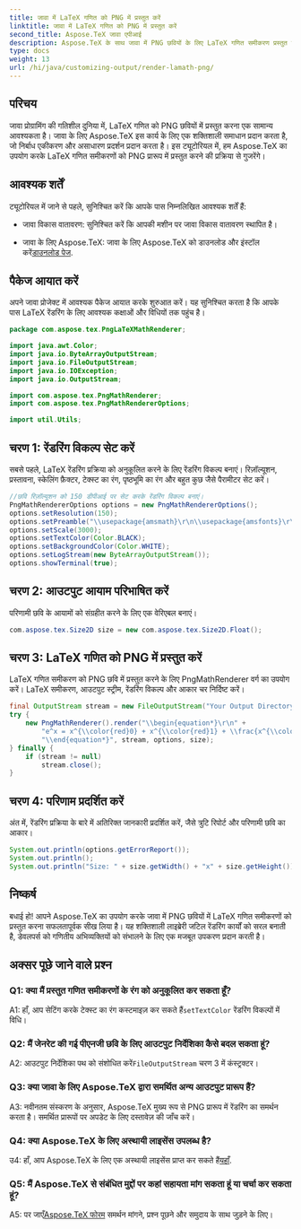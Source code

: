 ```yaml
---
title: जावा में LaTeX गणित को PNG में प्रस्तुत करें
linktitle: जावा में LaTeX गणित को PNG में प्रस्तुत करें
second_title: Aspose.TeX जावा एपीआई
description: Aspose.TeX के साथ जावा में PNG छवियों के लिए LaTeX गणित समीकरण प्रस्तुत करना सीखें। निर्बाध एकीकरण और असाधारण प्रदर्शन के लिए चरण-दर-चरण मार्गदर्शिका।
type: docs
weight: 13
url: /hi/java/customizing-output/render-lamath-png/
---
```

## परिचय

जावा प्रोग्रामिंग की गतिशील दुनिया में, LaTeX गणित को PNG छवियों में प्रस्तुत करना एक सामान्य आवश्यकता है। जावा के लिए Aspose.TeX इस कार्य के लिए एक शक्तिशाली समाधान प्रदान करता है, जो निर्बाध एकीकरण और असाधारण प्रदर्शन प्रदान करता है। इस ट्यूटोरियल में, हम Aspose.TeX का उपयोग करके LaTeX गणित समीकरणों को PNG प्रारूप में प्रस्तुत करने की प्रक्रिया से गुजरेंगे।

## आवश्यक शर्तें

ट्यूटोरियल में जाने से पहले, सुनिश्चित करें कि आपके पास निम्नलिखित आवश्यक शर्तें हैं:

- जावा विकास वातावरण: सुनिश्चित करें कि आपकी मशीन पर जावा विकास वातावरण स्थापित है।

-  जावा के लिए Aspose.TeX: जावा के लिए Aspose.TeX को डाउनलोड और इंस्टॉल करें[डाउनलोड पेज](https://releases.aspose.com/tex/java/).

## पैकेज आयात करें

अपने जावा प्रोजेक्ट में आवश्यक पैकेज आयात करके शुरुआत करें। यह सुनिश्चित करता है कि आपके पास LaTeX रेंडरिंग के लिए आवश्यक कक्षाओं और विधियों तक पहुंच है।

```java
package com.aspose.tex.PngLaTeXMathRenderer;

import java.awt.Color;
import java.io.ByteArrayOutputStream;
import java.io.FileOutputStream;
import java.io.IOException;
import java.io.OutputStream;

import com.aspose.tex.PngMathRenderer;
import com.aspose.tex.PngMathRendererOptions;

import util.Utils;
```

## चरण 1: रेंडरिंग विकल्प सेट करें

सबसे पहले, LaTeX रेंडरिंग प्रक्रिया को अनुकूलित करने के लिए रेंडरिंग विकल्प बनाएं। रिज़ॉल्यूशन, प्रस्तावना, स्केलिंग फ़ैक्टर, टेक्स्ट का रंग, पृष्ठभूमि का रंग और बहुत कुछ जैसे पैरामीटर सेट करें।

```java
//छवि रिज़ॉल्यूशन को 150 डीपीआई पर सेट करके रेंडरिंग विकल्प बनाएं।
PngMathRendererOptions options = new PngMathRendererOptions();
options.setResolution(150);
options.setPreamble("\\usepackage{amsmath}\r\n\\usepackage{amsfonts}\r\n\\usepackage{amssymb}\r\n\\usepackage{color}");
options.setScale(3000);
options.setTextColor(Color.BLACK);
options.setBackgroundColor(Color.WHITE);
options.setLogStream(new ByteArrayOutputStream());
options.showTerminal(true);
```

## चरण 2: आउटपुट आयाम परिभाषित करें

परिणामी छवि के आयामों को संग्रहीत करने के लिए एक वेरिएबल बनाएं।

```java
com.aspose.tex.Size2D size = new com.aspose.tex.Size2D.Float();
```

## चरण 3: LaTeX गणित को PNG में प्रस्तुत करें

LaTeX गणित समीकरण को PNG छवि में प्रस्तुत करने के लिए PngMathRenderer वर्ग का उपयोग करें। LaTeX समीकरण, आउटपुट स्ट्रीम, रेंडरिंग विकल्प और आकार चर निर्दिष्ट करें।

```java
final OutputStream stream = new FileOutputStream("Your Output Directory" + "math-formula.png");
try {
    new PngMathRenderer().render("\\begin{equation*}\r\n" +
        "e^x = x^{\\color{red}0} + x^{\\color{red}1} + \\frac{x^{\\color{red}2}}{2} + \\frac{x^{\\color{red}3}}{6} + \\cdots = \\sum_{n\\geq 0} \\frac{x^{\\color{red}n}}{n!}\r\n" +
        "\\end{equation*}", stream, options, size);
} finally {
    if (stream != null)
        stream.close();
}
```

## चरण 4: परिणाम प्रदर्शित करें

अंत में, रेंडरिंग प्रक्रिया के बारे में अतिरिक्त जानकारी प्रदर्शित करें, जैसे त्रुटि रिपोर्ट और परिणामी छवि का आकार।

```java
System.out.println(options.getErrorReport());
System.out.println();
System.out.println("Size: " + size.getWidth() + "x" + size.getHeight());
```

## निष्कर्ष

बधाई हो! आपने Aspose.TeX का उपयोग करके जावा में PNG छवियों में LaTeX गणित समीकरणों को प्रस्तुत करना सफलतापूर्वक सीख लिया है। यह शक्तिशाली लाइब्रेरी जटिल रेंडरिंग कार्यों को सरल बनाती है, डेवलपर्स को गणितीय अभिव्यक्तियों को संभालने के लिए एक मजबूत उपकरण प्रदान करती है।

## अक्सर पूछे जाने वाले प्रश्न

### Q1: क्या मैं प्रस्तुत गणित समीकरणों के रंग को अनुकूलित कर सकता हूँ?

 A1: हाँ, आप सेटिंग करके टेक्स्ट का रंग कस्टमाइज़ कर सकते हैं`setTextColor` रेंडरिंग विकल्पों में विधि।

### Q2: मैं जेनरेट की गई पीएनजी छवि के लिए आउटपुट निर्देशिका कैसे बदल सकता हूं?

 A2: आउटपुट निर्देशिका पथ को संशोधित करें`FileOutputStream` चरण 3 में कंस्ट्रक्टर।

### Q3: क्या जावा के लिए Aspose.TeX द्वारा समर्थित अन्य आउटपुट प्रारूप हैं?

A3: नवीनतम संस्करण के अनुसार, Aspose.TeX मुख्य रूप से PNG प्रारूप में रेंडरिंग का समर्थन करता है। समर्थित प्रारूपों पर अपडेट के लिए दस्तावेज़ की जाँच करें।

### Q4: क्या Aspose.TeX के लिए अस्थायी लाइसेंस उपलब्ध है?

 उ4: हाँ, आप Aspose.TeX के लिए एक अस्थायी लाइसेंस प्राप्त कर सकते हैं[यहाँ](https://purchase.aspose.com/temporary-license/).

### Q5: मैं Aspose.TeX से संबंधित मुद्दों पर कहां सहायता मांग सकता हूं या चर्चा कर सकता हूं?

 A5: पर जाएँ[Aspose.TeX फोरम](https://forum.aspose.com/c/tex/47) समर्थन मांगने, प्रश्न पूछने और समुदाय के साथ जुड़ने के लिए।